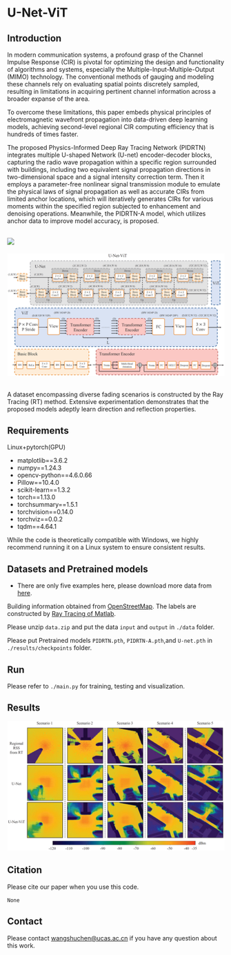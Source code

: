 # U-Net-ViT

## Introduction
In modern communication systems, a profound grasp of the Channel Impulse Response (CIR) is pivotal for optimizing the design and functionality of algorithms and systems, especially the Multiple-Input-Multiple-Output (MIMO) technology. The conventional methods of gauging and modeling these channels rely on evaluating spatial points discretely sampled, resulting in limitations in acquiring pertinent channel information across a broader expanse of the area. 

To overcome these limitations, this paper embeds physical principles of electromagnetic wavefront propagation into data-driven deep learning models, achieving second-level regional CIR computing efficiency that is hundreds of times faster. 

The proposed Physics-Informed Deep Ray Tracing Network (PIDRTN) integrates multiple U-shaped Network (U-net) encoder-decoder blocks, capturing the radio wave propagation within a specific region surrounded with buildings, including two equivalent signal propagation directions in two-dimensional space and a signal intensity correction term. Then it employs a parameter-free nonlinear signal transmission module to emulate the physical laws of signal propagation as well as accurate CIRs from limited anchor locations, which will iteratively generates CIRs for various moments within the specified region subjected to enhancement and denoising operations. Meanwhile, the PIDRTN-A model, which utilizes anchor data to improve model accuracy, is proposed.

<br>
<div>
<img src="Figs/CIR_TO_Image.jpg" width="700px">
</div>
  <br>
<div>
<img src="Figs/Architecture.jpg" width="750px">
</div>
<br>

A dataset encompassing diverse fading scenarios is constructed by the Ray Tracing (RT) method. Extensive experimentation demonstrates that the proposed models adeptly learn direction and reflection properties.

## Requirements

Linux+pytorch(GPU)

- matplotlib==3.6.2
- numpy==1.24.3
- opencv-python==4.6.0.66
- Pillow==10.4.0
- scikit-learn==1.3.2
- torch==1.13.0
- torchsummary==1.5.1
- torchvision==0.14.0
- torchviz==0.0.2
- tqdm==4.64.1

While the code is theoretically compatible with Windows, we highly recommend running it on a Linux system to ensure consistent results.

## Datasets and Pretrained models
- There are only five examples here, please download more data from [here](https://drive.google.com/drive/folders/1rOjZoe6gM9DRt03JC5UouguWeE6HedLi?usp=drive_link).

Building information obtained from [OpenStreetMap](https://www.openstreetmap.org/). The labels are constructed by [Ray Tracing of Matlab](https://www.mathworks.com/help/comm/ref/rfprop.raytracing.html). 

Please unzip `data.zip` and put the data `input` and `output` in `./data` folder.

Please put Pretrained models `PIDRTN.pth`, `PIDRTN-A.pth`,and `U-net.pth` in `./results/checkpoints` folder.

## Run

Please refer to  `./main.py` for training, testing and visualization.

## Results

<div>
<img src="Figs/results.jpg" width="700px">
</div>

## Citation
Please cite our paper when you use this code.
```
None
```

## Contact
Please contact wangshuchen@ucas.ac.cn if you have any question about this work.

